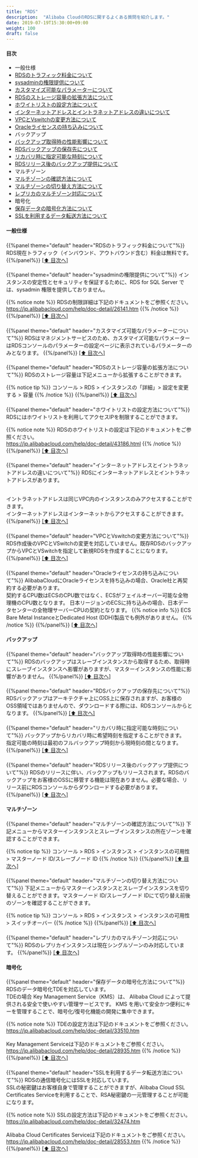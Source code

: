 ```yaml
---
title: "RDS"
description:  "Alibaba CloudのRDSに関するよくある質問を紹介します。"
date: 2019-07-19T15:30:00+09:00
weight: 100
draft: false
---
```

<h4 id="index">目次</h4>

* 一般仕様
 * [RDSのトラフィック料金について](#RDSのトラフィック料金について)
 * [sysadminの権限提供について](#sysadminの権限提供について)
 * [カスタマイズ可能なパラメーターについて](#カスタマイズ可能なパラメーターについて)
 * [RDSのストレージ容量の拡張方法について](#RDSのストレージ容量の拡張方法について)
 * [ホワイトリストの設定方法について](#ホワイトリストの設定方法について)
 * [インターネットアドレスとイントラネットアドレスの違いについて](#インターネットアドレスとイントラネットアドレスの違いについて)
 * [VPCとVswitchの変更方法について](#VPCとVswitchの変更方法について)
 * [Oracleライセンスの持ち込みについて](#Oracleライセンスの持ち込みについて)
* バックアップ
 * [バックアップ取得時の性能影響について](#バックアップ取得時の性能影響について)
 * [RDSバックアップの保存先について](#RDSバックアップの保存先について)
 * [リカバリ時に指定可能な時刻について](#リカバリ時に指定可能な時刻について)
 * [RDSリリース後のバックアップ提供について](#RDSリリース後のバックアップ提供について)
* マルチゾーン
 * [マルチゾーンの確認方法について](#マルチゾーンの確認方法について)
 * [マルチゾーンの切り替え方法について](#マルチゾーンの切り替え方法について)
 * [レプリカのマルチゾーン対応について](#レプリカのマルチゾーン対応について)
* 暗号化
 * [保存データの暗号化方法について](#保存データの暗号化方法について)
 * [SSLを利用するデータ転送方法について](#SSLを利用するデータ転送方法について)

#### 一般仕様
<h4 id="RDSのトラフィック料金について"></h4>
{{%panel theme="default" header="RDSのトラフィック料金について"%}}
RDS現在トラフィック（インバウンド、アウトバウンド含む）料金は無料です。
{{%/panel%}}
<a href="#index">[⬆ 目次へ]</a>

<h4 id="sysadminの権限提供について"></h4>
{{%panel theme="default" header="sysadminの権限提供について"%}}
インスタンスの安定性とセキュリティを保証するために、RDS for SQL Server では、sysadmin 権限を提供しておりません。

{{% notice note %}}
RDSの制限詳細は下記のドキュメントをご参照ください。<br>
https://jp.alibabacloud.com/help/doc-detail/26141.htm
{{% /notice %}}
{{%/panel%}}
<a href="#index">[⬆ 目次へ]</a>

<h4 id="カスタマイズ可能なパラメーターについて"></h4>
{{%panel theme="default" header="カスタマイズ可能なパラメーターについて"%}}
RDSはマネジメントサービスのため、カスタマイズ可能なパラメーターはRDSコンソールのパラメーターの設定ページに表示されているパラメーターのみとなります。
{{%/panel%}}
<a href="#index">[⬆ 目次へ]</a>

<h4 id="RDSのストレージ容量の拡張方法について"></h4>
{{%panel theme="default" header="RDSのストレージ容量の拡張方法について"%}}
RDSのストレージ容量は下記メニューから拡張することができます。

{{% notice tip %}}
コンソール > RDS > インスタンスの「詳細」> 設定を変更する > 容量
{{% /notice %}}
{{%/panel%}}
<a href="#index">[⬆ 目次へ]</a>

<h4 id="ホワイトリストの設定方法について"></h4>
{{%panel theme="default" header="ホワイトリストの設定方法について"%}}
RDSにはホワイトリストを利用してアクセスIPを制限することができます。

{{% notice note %}}
RDSのホワイトリストの設定は下記のドキュメントをご参照ください。<br>
https://jp.alibabacloud.com/help/doc-detail/43186.html
{{% /notice %}}
{{%/panel%}}
<a href="#index">[⬆ 目次へ]</a>

<h4 id="インターネットアドレスとイントラネットアドレスの違いについて"></h4>
{{%panel theme="default" header="インターネットアドレスとイントラネットアドレスの違いについて"%}}
RDSにインターネットアドレスとイントラネットアドレスがあります。<br><br>

イントラネットアドレスは同じVPC内のインスタンスのみアクセスすることができます。<br>
インターネットアドレスはインターネットからアクセスすることができます。
{{%/panel%}}
<a href="#index">[⬆ 目次へ]</a>

<h4 id="VPCとVswitchの変更方法について"></h4>
{{%panel theme="default" header="VPCとVswitchの変更方法について"%}}
RDS作成後のVPCとVSwitchの変更を対応していません。既存RDSのバックアップからVPCとVSwitchを指定して新規RDSを作成することになります。
{{%/panel%}}
<a href="#index">[⬆ 目次へ]</a>

<h4 id="Oracleライセンスの持ち込みについて"></h4>
{{%panel theme="default" header="Oracleライセンスの持ち込みについて"%}}
AlibabaCloudにOracleライセンスを持ち込みの場合、Oracle社と再契約する必要があります。<br>
契約するCPU数はECSのCPU数ではなく、ECSがフェイルオーバー可能な全物理機のCPU数となります。
日本リージョンのECSに持ち込みの場合、日本データセンターの全物理サーバーCPUの契約となります。
{{% notice info %}}
ECS Bare Metal InstanceとDedicated Host (DDH)製品でも例外がありません。
{{% /notice %}}
{{%/panel%}}
<a href="#index">[⬆ 目次へ]</a>

#### バックアップ
<h4 id="バックアップ取得時の性能影響について"></h4>
{{%panel theme="default" header="バックアップ取得時の性能影響について"%}}
RDSのバックアップはスレーブインスタンスから取得するため、取得時にスレーブインスタンスへ影響がありますが、マスターインスタンスの性能に影響がありません。
{{%/panel%}}
<a href="#index">[⬆ 目次へ]</a>

<h4 id="RDSバックアップの保存先について"></h4>
{{%panel theme="default" header="RDSバックアップの保存先について"%}}
RDSバックアップはアーキテクチャ上にOSS上に保存されますが、お客様のOSS領域ではありませんので、ダウンロードする際には、RDSコンソールからとなります。
{{%/panel%}}
<a href="#index">[⬆ 目次へ]</a>

<h4 id="リカバリ時に指定可能な時刻について"></h4>
{{%panel theme="default" header="リカバリ時に指定可能な時刻について"%}}
バックアップからリカバリ時に希望時刻を指定することができます。<br>
指定可能の時刻は最初のフルバックアップ時刻から現時刻の間となります。
{{%/panel%}}
<a href="#index">[⬆ 目次へ]</a>

<h4 id="RDSリリース後のバックアップ提供について"></h4>
{{%panel theme="default" header="RDSリリース後のバックアップ提供について"%}}
RDSのリリースに伴い、バックアップもリリースされます。RDSのバックアップをお客様のOSSに移管する機能は現在ありません。必要な場合、リリース前にRDSコンソールからダウンロードする必要があります。
{{%/panel%}}
<a href="#index">[⬆ 目次へ]</a>

#### マルチゾーン
<h4 id="マルチゾーンの確認方法について"></h4>
{{%panel theme="default" header="マルチゾーンの確認方法について"%}}
下記メニューからマスターインスタンスとスレーブインスタンスの所在ゾーンを確認することができます。

{{% notice tip %}}
コンソール > RDS > インスタンス > インスタンスの可用性 > マスターノード ID/スレーブノード ID
{{% /notice %}}
{{%/panel%}}
<a href="#index">[⬆ 目次へ]</a>

<h4 id="マルチゾーンの切り替え方法について"></h4>
{{%panel theme="default" header="マルチゾーンの切り替え方法について"%}}
下記メニューからマスターインスタンスとスレーブインスタンスを切り替えることができます。マスターノード ID/スレーブノード IDにて切り替え前後のゾーンを確認することができます。

{{% notice tip %}}
コンソール > RDS > インスタンス > インスタンスの可用性 > スイッチオーバー
{{% /notice %}}
{{%/panel%}}
<a href="#index">[⬆ 目次へ]</a>

<h4 id="レプリカのマルチゾーン対応について"></h4>
{{%panel theme="default" header="レプリカのマルチゾーン対応について"%}}
RDSのレプリカインスタンスは現在シングルゾーンのみ対応しています。
{{%/panel%}}
<a href="#index">[⬆ 目次へ]</a>

#### 暗号化
<h4 id="保存データの暗号化方法について"></h4>
{{%panel theme="default" header="保存データの暗号化方法について"%}}
RDSのデータ暗号化TDEを対応しています。<br>
TDEの場合 Key Management Service（KMS）は、 Alibaba Cloud によって提供される安全で使いやすい管理サービスです。 KMS を用いて安全かつ便利にキーを管理することで、暗号化/復号化機能の開発に集中できます。

{{% notice note %}}
TDEの設定方法は下記のドキュメントをご参照ください。<br>
https://jp.alibabacloud.com/help/doc-detail/33510.htm<br><br>
Key Management Serviceは下記のドキュメントをご参照ください。<br>
https://jp.alibabacloud.com/help/doc-detail/28935.htm
{{% /notice %}}
{{%/panel%}}
<a href="#index">[⬆ 目次へ]</a>

<h4 id="SSLを利用するデータ転送方法について"></h4>
{{%panel theme="default" header="SSLを利用するデータ転送方法について"%}}
RDSの通信暗号化にはSSLを対応しています。<br>
SSLの秘密鍵はお客様自身で管理することができますが、Alibaba Cloud SSL Certificates Serviceを利用することで、RSA秘密鍵の一元管理することが可能になります。

{{% notice note %}}
SSLの設定方法は下記のドキュメントをご参照ください。<br>
https://jp.alibabacloud.com/help/doc-detail/32474.htm<br><br>
Alibaba Cloud Certificates Serviceは下記のドキュメントをご参照ください。<br>
https://jp.alibabacloud.com/help/doc-detail/28553.htm
{{% /notice %}}
{{%/panel%}}
<a href="#index">[⬆ 目次へ]</a>
